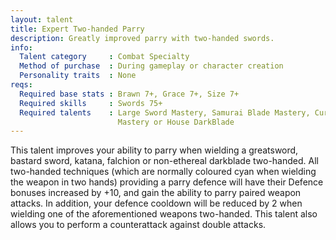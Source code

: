```yaml
---
layout: talent
title: Expert Two-handed Parry
description: Greatly improved parry with two-handed swords.
info:
  Talent category     : Combat Specialty
  Method of purchase  : During gameplay or character creation
  Personality traits  : None
reqs:
  Required base stats : Brawn 7+, Grace 7+, Size 7+
  Required skills     : Swords 75+
  Required talents    : Large Sword Mastery, Samurai Blade Mastery, Curved Sword
                        Mastery or House DarkBlade
---
```


This talent improves your ability to parry when wielding a greatsword, bastard
sword, katana, falchion or non-ethereal darkblade two-handed.  All two-handed
techniques (which are normally coloured cyan when wielding the weapon in two
hands) providing a parry defence will have their Defence bonuses increased by
+10, and gain the ability to parry paired weapon attacks.  In addition, your
defence cooldown will be reduced by 2 when wielding one of the aforementioned
weapons two-handed.  This talent also allows you to perform a counterattack
against double attacks.
